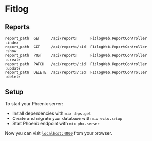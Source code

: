 # Fitlog

## Reports

```
report_path  GET     /api/reports      FitlogWeb.ReportController :index
report_path  GET     /api/reports/:id  FitlogWeb.ReportController :show
report_path  POST    /api/reports      FitlogWeb.ReportController :create
report_path  PATCH   /api/reports/:id  FitlogWeb.ReportController :update
report_path  DELETE  /api/reports/:id  FitlogWeb.ReportController :delete
```

## Setup

To start your Phoenix server:

  * Install dependencies with `mix deps.get`
  * Create and migrate your database with `mix ecto.setup`
  * Start Phoenix endpoint with `mix phx.server`

Now you can visit [`localhost:4000`](http://localhost:4000) from your browser.
